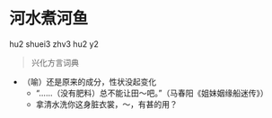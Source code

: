 # 河水煮河鱼
hu2 shuei3 zhv3 hu2 y2
> 兴化方言词典
- （喻）还是原来的成分，性状没起变化
  - “……（没有肥料）总不能让田～吧。”（马春阳《姐妹姻缘船迷传》）
  - 拿清水洗你这身脏衣裳，～，有甚的用？
